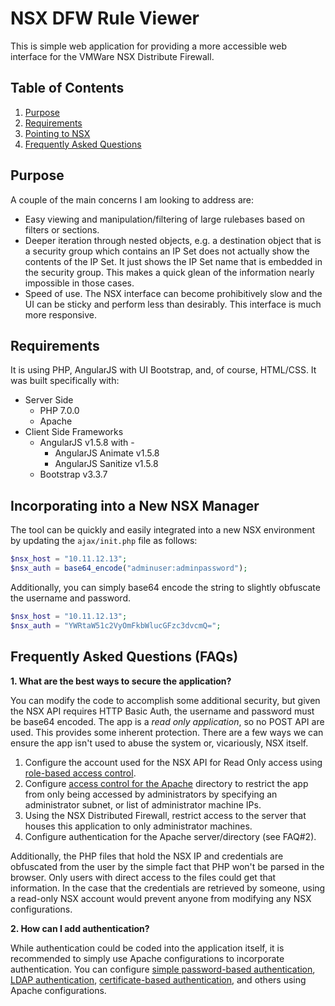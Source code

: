 # NSX DFW Rule Viewer
This is simple web application for providing a more accessible web interface for the VMWare NSX Distribute Firewall.
## Table of Contents
1. [Purpose](#purpose)
2. [Requirements](#requirements)
3. [Pointing to NSX](#incorporating-into-a-new-nsx-manager)
4. [Frequently Asked Questions](#frequently-asked-questions)

## Purpose
A couple of the main concerns I am looking to address are:
* Easy viewing and manipulation/filtering of large rulebases based on filters or sections.
* Deeper iteration through nested objects, e.g. a destination object that is a security group which contains an IP Set does not actually show the contents of the IP Set. It just shows the IP Set name that is embedded in the security group. This makes a quick glean of the information nearly impossible in those cases.
* Speed of use. The NSX interface can become prohibitively slow and the UI can be sticky and perform less than desirably. This interface is much more responsive. 

## Requirements
It is using PHP, AngularJS with UI Bootstrap, and, of course, HTML/CSS. It was built specifically with: 
* Server Side
    * PHP 7.0.0
    * Apache
* Client Side Frameworks
    * AngularJS v1.5.8 with - 
        * AngularJS Animate v1.5.8
        * AngularJS Sanitize v1.5.8
    * Bootstrap v3.3.7

## Incorporating into a New NSX Manager
The tool can be quickly and easily integrated into a new NSX environment by updating the `ajax/init.php` file as follows: 
``` php
$nsx_host = "10.11.12.13";
$nsx_auth = base64_encode("adminuser:adminpassword");
```
Additionally, you can simply base64 encode the string to slightly obfuscate the username and password.
``` php
$nsx_host = "10.11.12.13";
$nsx_auth = "YWRtaW51c2VyOmFkbWlucGFzc3dvcmQ=";
```
## Frequently Asked Questions (FAQs)
**1. What are the best ways to secure the application?**

You can modify the code to accomplish some additional security, but given the NSX API requires HTTP Basic Auth, the username and password must be base64 encoded. The app is a *read only application*, so no POST API are used. This provides some inherent protection. There are a few ways we can ensure the app isn't used to abuse the system or, vicariously, NSX itself.
1. Configure the account used for the NSX API for Read Only access using [role-based access control](http://www.routetocloud.com/2014/10/nsx-role-based-access-control/).
2. Configure [access control for the Apache](https://www.cyberciti.biz/faq/apache-restrict-access-based-on-ip-address-to-selected-directories/) directory to restrict the app from only being accessed by administrators by specifying an administrator subnet, or list of administrator machine IPs.
3. Using the NSX Distributed Firewall, restrict access to the server that houses this application to only administrator machines.
3. Configure authentication for the Apache server/directory (see FAQ#2).

Additionally, the PHP files that hold the NSX IP and credentials are obfuscated from the user by the simple fact that PHP won't be parsed in the browser. Only users with direct access to the files could get that information. In the case that the credentials are retrieved by someone, using a read-only NSX account would prevent anyone from modifying any NSX configurations.

**2. How can I add authentication?**

While authentication could be coded into the application itself, it is recommended to simply use Apache configurations to incorporate authentication. You can configure [simple password-based authentication](https://wiki.apache.org/httpd/PasswordBasicAuth), [LDAP authentication](http://www.held-im-ruhestand.de/software/apache-ldap-active-directory-authentication.html), [certificate-based authentication](https://httpd.apache.org/docs/current/ssl/ssl_howto.html#accesscontrol), and others using Apache configurations.
